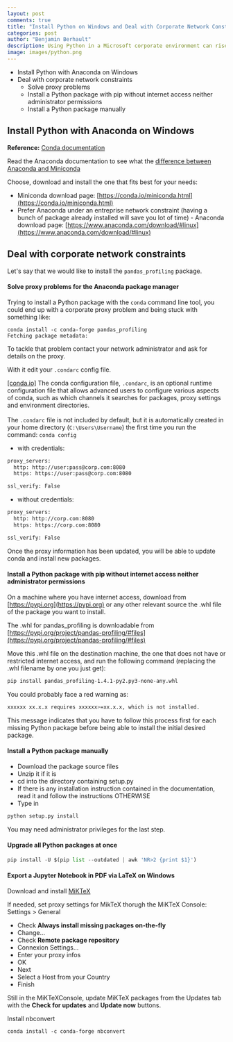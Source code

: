 ```yaml
---
layout: post
comments: true
title: "Install Python on Windows and Deal with Corporate Network Constraints"
categories: post
author: "Benjamin Berhault"
description: Using Python in a Microsoft corporate environment can rise various issues. This article introduce 3 different options hoping that one of them will fit to your situation.
image: images/python.png
---
```


* Install Python with Anaconda on Windows
* Deal with corporate network constraints
  - Solve proxy problems
  - Install a Python package with pip without internet access neither administrator permissions
  - Install a Python package manually

## Install Python with Anaconda on Windows
<b>Reference:</b> [Conda documentation](https://conda.io/docs/user-guide/install/windows.html)

Read the Anaconda documentation to see what the [difference between Anaconda and Miniconda](https://conda.io/docs/user-guide/install/download.html#anaconda-or-miniconda)

Choose, download and install the one that fits best for your needs:
* Miniconda download page: [https://conda.io/miniconda.html](https://conda.io/miniconda.html)
* Prefer Anaconda under an entreprise network constraint (having a bunch of package already installed will save you lot of time) - Anaconda download page: [https://www.anaconda.com/download/#linux](https://www.anaconda.com/download/#linux)

## Deal with corporate network constraints

Let's say that we would like to install the `pandas_profiling` package. 

#### Solve proxy problems for the Anaconda package manager
Trying to install a Python package with the `conda` command line tool, you could end up with a corporate proxy problem and being stuck with something like:

```console
conda install -c conda-forge pandas_profiling
Fetching package metadata:
``` 

To tackle that problem contact your network administrator and ask for details on the proxy.

With it edit your `.condarc` config file.

<div class="row">
  <div class="col">
    <div class="card grey darken-1">
      <div class="card-content white-text">
<a href="https://conda.io/docs/user-guide/configuration/use-condarc.html">&#91;conda.io&#93;</a> The conda configuration file, <code>.condarc</code>, is an optional runtime configuration file that allows advanced users to configure various aspects of conda, such as which channels it searches for packages, proxy settings and environment directories.<br>
<br>
The <code>.condarc</code> file is not included by default, but it is automatically created in your home directory (<code>C:\Users\Username</code>) the first time you run the command: <code>conda config</code>
      </div>
    </div>
  </div>
</div>

* with credentials:

```bash
proxy_servers:
  http: http://user:pass@corp.com:8080
  https: https://user:pass@corp.com:8080

ssl_verify: False
``` 

* without credentials:

```bash
proxy_servers:
  http: http://corp.com:8080
  https: https://corp.com:8080

ssl_verify: False
```

Once the proxy information has been updated, you will be able to update conda and install new packages. 

#### Install a Python package with pip without internet access neither administrator permissions

On a machine where you have internet access, download from [https://pypi.org](https://pypi.org) or any other relevant source the .whl file of the package you want to install.

The .whl for pandas_profiling is downloadable from [https://pypi.org/project/pandas-profiling/#files](https://pypi.org/project/pandas-profiling/#files)

Move this .whl file on the destination machine, the one that does not have or restricted internet access, and run the following command (replacing the .whl filename by one you just get):

```bash
pip install pandas_profiling-1.4.1-py2.py3-none-any.whl
```

You could probably face a red warning as:

```bash
xxxxxx xx.x.x requires xxxxxx>=xx.x.x, which is not installed.
```

This message indicates that you have to follow this process first for each missing Python package before being able to install the initial desired package. 

#### Install a Python package manually

* Download the package source files
* Unzip it if it is
* cd into the directory containing setup.py
* If there is any installation instruction contained in the documentation, read it and follow the instructions OTHERWISE
* Type in 
```python
python setup.py install
```

You may need administrator privileges for the last step.

#### Upgrade all Python packages at once
```python
pip install -U $(pip list --outdated | awk 'NR>2 {print $1}')
```

#### Export a Jupyter Notebook in PDF via LaTeX on Windows

Download and install [MiKTeX](https://miktex.org/download)

If needed, set proxy settings for MikTeX thorugh the MiKTeX Console: Settings > General
* Check <b>Always install missing packages on-the-fly</b>
* Change...
* Check <b>Remote package repository</b>
* Connexion Settings...
* Enter your proxy infos
* OK
* Next
* Select a Host from your Country
* Finish

Still in the MiKTeXConsole, update MiKTeX packages from the Updates tab with the <b>Check for updates</b> and <b>Update now</b> buttons.

Install nbconvert
```console
conda install -c conda-forge nbconvert
```
